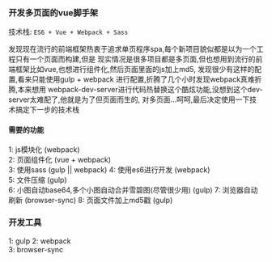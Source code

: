 ### 开发多页面的vue脚手架

技术栈: `ES6 + Vue + Webpack + Sass`

发现现在流行的前端框架热衷于追求单页程序spa,每个新项目貌似都是以为一个工程只有一个页面而构建,但是
现实情况是很多项目都是多页面,但也想用到流行的前端框架比如vue,也想进行组件化,然后页面里面的js加上md5,
发现很少有这样的配置,看来只能使用gulp + webpack 进行配置,折腾了几个小时发现webpack真难折腾,本来想用
webpack-dev-server进行代码热替换这个酷炫功能,没想到这个dev-server太难配了,他就是为了但页面而生的,
对多页面...呵呵,最后决定使用一下技术搞定下一步的技术栈

#### 需要的功能

1: js模块化 (webpack)  
2: 页面组件化 (vue + webpack)  
3: 使用sass (gulp || webpack) 
4: 使用es6进行开发 (webpack)  
5: 文件压缩 (gulp)  
6: 小图自动base64,多个小图自动合并雪碧图(尽管很少用) (gulp) 
7: 浏览器自动刷新 (browser-sync) 
8: 页面文件加上md5戳 (gulp)  

### 开发工具

1: gulp 
2: webpack  
3: browser-sync 